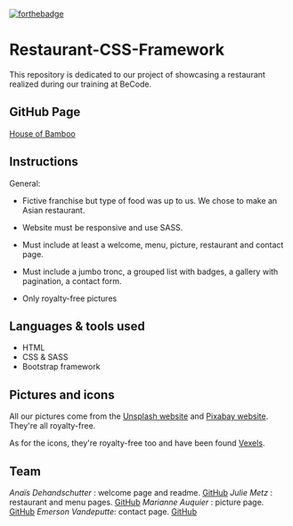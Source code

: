 [![forthebadge](https://forthebadge.com/images/badges/fuck-it-ship-it.svg)](https://forthebadge.com)

# Restaurant-CSS-Framework

This repository is dedicated to our project of showcasing a restaurant realized during our training at BeCode.

## GitHub Page

[House of Bamboo](https://anja-dhnd.github.io/restaurant-css-framework/index.html)

## Instructions

General:

- Fictive franchise but type of food was up to us. We chose to make an Asian restaurant.

- Website must be responsive and use SASS.

- Must include at least a welcome, menu, picture, restaurant and contact page.

- Must include a jumbo tronc, a grouped list with badges, a gallery with pagination, a contact form.

- Only royalty-free pictures

## Languages & tools used

- HTML
- CSS & SASS
- Bootstrap framework

## Pictures and icons

All our pictures come from the [Unsplash website](https://unsplash.com/) and [Pixabay website](https://pixabay.com/). They're all royalty-free.

As for the icons, they're royalty-free too and have been found [Vexels](https://www.vexels.com/).

## Team

_Anaïs Dehandschutter_ : welcome page and readme. [GitHub](https://github.com/Anja-dhnd)
_Julie Metz_ : restaurant and menu pages. [GitHub](https://github.com/juju2307)
_Marianne Auquier_ : picture page. [GitHub](https://github.com/marianne-79)
_Emerson Vandeputte_: contact page. [GitHub](https://github.com/hallomoto-beta)
